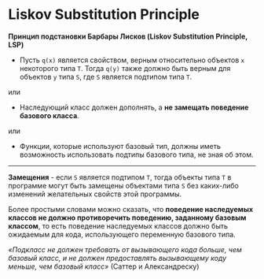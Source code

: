 # Liskov Substitution Principle

**Принцип подстановки Барбары Лисков (Liskov Substitution Principle, LSP)**

- Пусть `q(x)` является свойством, верным относительно объектов `x` некоторого типа `T`. Тогда `q(y)` также должно быть верным для объектов `y` типа `S`, где `S` является подтипом типа `T`.

или

- Наследующий класс должен дополнять, а **не замещать поведение базового класса**.

или

- Функции, которые используют базовый тип, должны иметь возможность использовать подтипы базового типа, не зная об этом.
***

**Замещения** - если `S` является подтипом `T`, тогда объекты типа `T` в программе могут быть замещены объектами типа `S` без каких-либо изменений желательных свойств этой программы.

Более простыми словами можно сказать, что **поведение наследуемых классов не должно противоречить поведению, заданному базовым классом**, то есть поведение наследуемых классов должно быть ожидаемым для кода, использующего переменную базового типа.

 *«Подкласс не должен требовать от вызывающего кода больше, чем базовый класс, и не должен предоставлять вызывающему коду меньше, чем базовый класс»* (Саттер и Александреску)
 
 
 